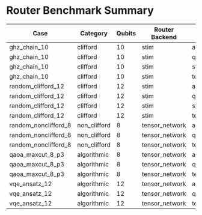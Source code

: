 # Router Benchmark Summary

| Case | Category | Qubits | Router Backend | Backend | Mean (ms) | Std (ms) | Reps | Status |
|---|---|---|---|---|---|---|---|---|
| ghz_chain_10 | clifford | 10 | stim | ariadne_router | 17.87 | 10.41 | 3 | OK |
| ghz_chain_10 | clifford | 10 | stim | qiskit_basic | 1.47 | 0.88 | 3 | OK |
| ghz_chain_10 | clifford | 10 | stim | stim | 9.43 | 0.27 | 3 | OK |
| ghz_chain_10 | clifford | 10 | stim | tensor_network | 882.28 | 911.99 | 3 | OK |
| random_clifford_12 | clifford | 12 | stim | ariadne_router | 339.33 | 236.00 | 3 | OK |
| random_clifford_12 | clifford | 12 | stim | qiskit_basic | 13.16 | 5.57 | 3 | OK |
| random_clifford_12 | clifford | 12 | stim | stim | 61.39 | 1.00 | 3 | OK |
| random_clifford_12 | clifford | 12 | stim | tensor_network | 141.17 | 50.43 | 3 | OK |
| random_nonclifford_8 | non_clifford | 8 | tensor_network | ariadne_router | 110.61 | 35.90 | 3 | OK |
| random_nonclifford_8 | non_clifford | 8 | tensor_network | qiskit_basic | 1.65 | 0.08 | 3 | OK |
| random_nonclifford_8 | non_clifford | 8 | tensor_network | tensor_network | 62.34 | 18.46 | 3 | OK |
| qaoa_maxcut_8_p3 | algorithmic | 8 | tensor_network | ariadne_router | 67.65 | 18.72 | 3 | OK |
| qaoa_maxcut_8_p3 | algorithmic | 8 | tensor_network | qiskit_basic | 1.34 | 0.08 | 3 | OK |
| qaoa_maxcut_8_p3 | algorithmic | 8 | tensor_network | tensor_network | 80.03 | 30.07 | 3 | OK |
| vqe_ansatz_12 | algorithmic | 12 | tensor_network | ariadne_router | 68.31 | 20.70 | 3 | OK |
| vqe_ansatz_12 | algorithmic | 12 | tensor_network | qiskit_basic | 5.03 | 0.10 | 3 | OK |
| vqe_ansatz_12 | algorithmic | 12 | tensor_network | tensor_network | 63.15 | 18.27 | 3 | OK |
